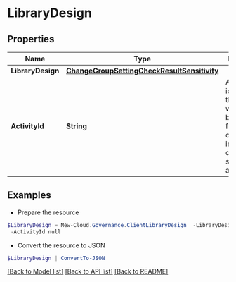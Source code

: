 # LibraryDesign
## Properties

Name | Type | Description | Notes
------------ | ------------- | ------------- | -------------
**LibraryDesign** | [**ChangeGroupSettingCheckResultSensitivity**](ChangeGroupSettingCheckResultSensitivity.md) |  | [optional] 
**ActivityId** | **String** | An unique identifier for the activity which can be used to find configuration in the dynamic service if it is assign by IT | [optional] 

## Examples

- Prepare the resource
```powershell
$LibraryDesign = New-Cloud.Governance.ClientLibraryDesign  -LibraryDesign null `
 -ActivityId null
```

- Convert the resource to JSON
```powershell
$LibraryDesign | ConvertTo-JSON
```

[[Back to Model list]](../README.md#documentation-for-models) [[Back to API list]](../README.md#documentation-for-api-endpoints) [[Back to README]](../README.md)

